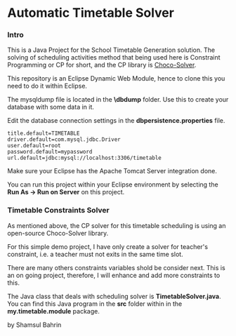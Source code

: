 # Automatic Timetable Solver

### Intro ###

This is a Java Project for the School Timetable Generation solution.  The solving of scheduling activities method that being used here is Constraint Programming or CP for short, and the CP library is <a href="https://github.com/chocoteam/choco-solver">Choco-Solver</a>.


This repository is an Eclipse Dynamic Web Module, hence to clone this you need to do it within Eclipse.

The mysqldump file is located in the <b>\dbdump</b> folder.  Use this to create your database with some data in it.

Edit the database connection settings in the <b>dbpersistence.properties</b> file.

```
title.default=TIMETABLE
driver.default=com.mysql.jdbc.Driver
user.default=root
password.default=mypassword
url.default=jdbc:mysql://localhost:3306/timetable
```

Make sure your Eclipse has the Apache Tomcat Server integration done.

You can run this project within your Eclipse environment by selecting the <b>Run As -> Run on Server</b> on this project.  


### Timetable Constraints Solver ###

As mentioned above, the CP solver for this timetable scheduling is using an open-source Choco-Solver library.

For this simple demo project, I have only create a solver for teacher's constraint, i.e. a teacher must not exits in the same time slot.

There are many others constraints variables shold be consider next.  This is an on going project, therefore, I will enhance and add more constraints to this.

The Java class that deals with scheduling solver is <b>TimetableSolver.java</b>.  You can find this Java program in the <b>src</b> folder within in the <b>my.timetable.module</b> package.

by
Shamsul Bahrin
